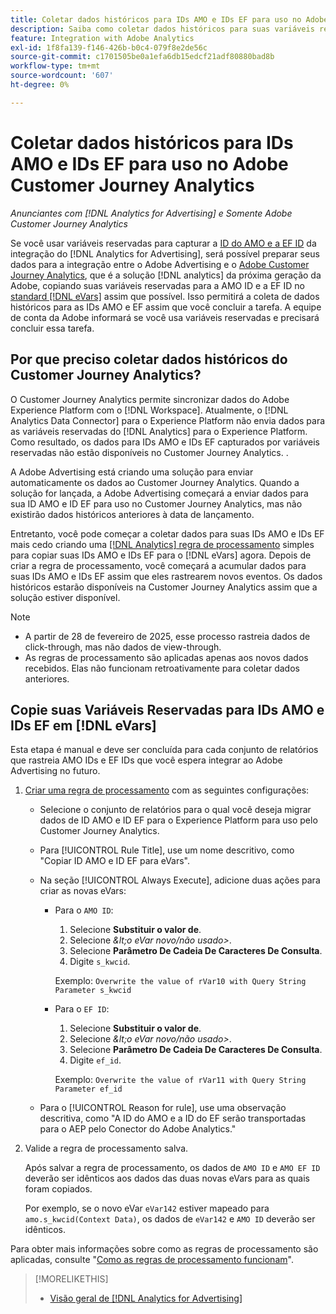 ```yaml
---
title: Coletar dados históricos para IDs AMO e IDs EF para uso no Adobe Customer Journey Analytics
description: Saiba como coletar dados históricos para suas variáveis reservadas no Adobe Analytics para uso futuro no Adobe Customer Journey Analytics
feature: Integration with Adobe Analytics
exl-id: 1f8fa139-f146-426b-b0c4-079f8e2de56c
source-git-commit: c1701505be0a1efa6db15edcf21adf80880bad8b
workflow-type: tm+mt
source-wordcount: '607'
ht-degree: 0%

---
```


# Coletar dados históricos para IDs AMO e IDs EF para uso no Adobe Customer Journey Analytics

*Anunciantes com [!DNL Analytics for Advertising] e Somente Adobe Customer Journey Analytics*

<!-- Solution built but not tested. Move to the CJA chapter once it's available?  If so, then create a redirect. -->

Se você usar variáveis reservadas para capturar a [ID do AMO e a EF ID](ids.md) da integração do [!DNL Analytics for Advertising], será possível preparar seus dados para a integração entre o Adobe Advertising e o [Adobe Customer Journey Analytics](https://experienceleague.adobe.com/pt-br/docs/analytics-platform/using/cja-overview/cja-overview), que é a solução [!DNL analytics] da próxima geração da Adobe, copiando suas variáveis reservadas para a AMO ID e a EF ID no [standard [!DNL eVars]](https://experienceleague.adobe.com/pt-br/docs/analytics/components/dimensions/evar) assim que possível. Isso permitirá a coleta de dados históricos para as IDs AMO e EF assim que você concluir a tarefa. A equipe de conta da Adobe informará se você usa variáveis reservadas e precisará concluir essa tarefa.

<!-- You can also do the same for any other reserved variables you use for your [!DNL Analytics for Advertising] implementation. -->

<!-- This will allow Adobe Experience Platform, which supplies data to Customer Journey Analytics, to begin collecting historical data for your [!DNL rVars] as soon as you complete the task. -->

## Por que preciso coletar dados históricos do Customer Journey Analytics?

O Customer Journey Analytics permite sincronizar dados do Adobe Experience Platform com o [!DNL Workspace]. Atualmente, o [!DNL Analytics Data Connector] para o Experience Platform não envia dados para as variáveis reservadas do [!DNL Analytics] para o Experience Platform. Como resultado, os dados para IDs AMO e IDs EF capturados por variáveis reservadas não estão disponíveis no Customer Journey Analytics. <!-- Instead, XXXXXXXXXX what exactly? -->.<!-- Does the Analytics for Advertising implementation use the Analytics Data Connector in particular (why would it use anything?), and we're planning to implement the Web SDK to do it instead in the future? -->

A Adobe Advertising está criando uma solução para enviar automaticamente os dados ao Customer Journey Analytics. Quando a solução for lançada, a Adobe Advertising começará a enviar dados para sua ID AMO e ID EF para uso no Customer Journey Analytics, mas não existirão dados históricos anteriores à data de lançamento.

Entretanto, você pode começar a coletar dados para suas IDs AMO e IDs EF <!-- [!DNL rVars] --> mais cedo criando uma [[!DNL Analytics] regra de processamento](https://experienceleague.adobe.com/pt-br/docs/analytics/admin/admin-tools/manage-report-suites/edit-report-suite/report-suite-general/c-processing-rules/processing-rules) simples para copiar suas IDs AMO e IDs EF <!-- [!DNL rVars] --> para o [!DNL eVars] agora. Depois de criar a regra de processamento, você começará a acumular dados para suas IDs AMO e IDs EF <!-- [!DNL rVars] --> assim que eles rastrearem novos eventos. Os dados históricos estarão disponíveis na Customer Journey Analytics assim que a solução estiver disponível.

>[!NOTE]
>
>* A partir de 28 de fevereiro de 2025, esse processo rastreia dados de click-through, mas não dados de view-through.
>* As regras de processamento são aplicadas apenas aos novos dados recebidos. Elas não funcionam retroativamente para coletar dados anteriores.

## Copie suas Variáveis Reservadas para IDs AMO e IDs EF em [!DNL eVars]

Esta etapa é manual e deve ser concluída para cada conjunto de relatórios que rastreia AMO IDs e EF IDs <!-- [!DNL rVars] --> que você espera integrar ao Adobe Advertising no futuro.

1. [Criar uma regra de processamento](https://experienceleague.adobe.com/pt-br/docs/analytics/admin/admin-tools/manage-report-suites/edit-report-suite/report-suite-general/c-processing-rules/c-processing-rules-configuration/t-processing-rules) com as seguintes configurações:

   * Selecione o conjunto de relatórios para o qual você deseja migrar dados de ID AMO e ID EF <!-- [!DNL rVar] --> para o Experience Platform para uso pelo Customer Journey Analytics.

   * Para [!UICONTROL Rule Title], use um nome descritivo, como &quot;Copiar ID AMO e ID EF para eVars&quot;.

   * Na seção [!UICONTROL Always Execute], adicione duas ações para criar as novas eVars:

      * Para o `AMO ID`:

         1. Selecione **Substituir o valor de**.
         1. Selecione *\&lt;o eVar novo/não usado\>*.
         1. Selecione **Parâmetro De Cadeia De Caracteres De Consulta**.
         1. Digite `s_kwcid`.

        Exemplo: ```Overwrite the value of rVar10 with Query String Parameter s_kwcid```

      * Para o `EF ID`:

         1. Selecione **Substituir o valor de**.
         1. Selecione *\&lt;o eVar novo/não usado\>*.
         1. Selecione **Parâmetro De Cadeia De Caracteres De Consulta**.
         1. Digite `ef_id`.

        Exemplo: `Overwrite the value of rVar11 with Query String Parameter ef_id`

   * Para o [!UICONTROL Reason for rule], use uma observação descritiva, como &quot;A ID do AMO e a ID do EF serão transportadas para o AEP pelo Conector do Adobe Analytics.&quot;

1. Valide a regra de processamento salva.

   Após salvar a regra de processamento, os dados de `AMO ID` e `AMO EF ID` <!-- the existing reserved variables --> deverão ser idênticos aos dados das duas novas eVars para as quais foram copiados.

   Por exemplo, se o novo eVar `eVar142` estiver mapeado para `amo.s_kwcid(Context Data)`, os dados de `eVar142` e `AMO ID` deverão ser idênticos.

Para obter mais informações sobre como as regras de processamento são aplicadas, consulte &quot;[Como as regras de processamento funcionam](https://experienceleague.adobe.com/pt-br/docs/analytics/admin/admin-tools/manage-report-suites/edit-report-suite/report-suite-general/c-processing-rules/c-processing-rules-configuration/processing-rules-about)&quot;.

>[!MORELIKETHIS]
>
>* [Visão geral de [!DNL Analytics for Advertising]](overview.md)
